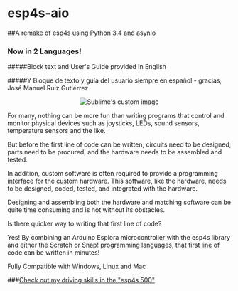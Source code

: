 esp4s-aio
=====
##A remake of esp4s using Python 3.4 and asynio

### Now in 2 Languages!

#####Block text and User's Guide provided in English

#####Y Bloque de texto y guía del usuario siempre en español - gracias, José Manuel Ruiz Gutiérrez

<p align="center">
  <img src="https://raw.github.com/MrYsLab/esp4s/master/documentation/kids.png?raw=true" alt="Sublime's custom image"/>
</p>


For many, nothing can be more fun than writing programs that control and monitor physical devices such as joysticks, LEDs, sound sensors, temperature sensors and the like.


But before the first line of code can be written, circuits need to be designed, parts need to be procured, and the hardware needs to be assembled and tested.
 
 
In addition, custom software is often required to provide a programming interface for the custom hardware. This software, like the hardware, needs to be designed, coded, tested, and integrated with the hardware. 


Designing and assembling both the hardware and matching software can be quite time consuming and is not without its obstacles.


Is there quicker way to writing that first line of code? 


Yes! By combining an Arduino Esplora microcontroller with the esp4s library and either the Scratch or Snap! programming languages, that first line of code can be written in minutes!


Fully Compatible with Windows, Linux and Mac

###[Check out my driving skills in the "esp4s 500" ](https://www.youtube.com/watch?v=UgXZ5vZZ8zk)
